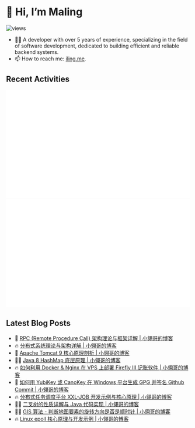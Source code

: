 # 👋 Hi, I’m Maling

![views](https://komarev.com/ghpvc/?username=LoongmaSpirit&color=ff69b4)

- 👨‍💻 A developer with over 5 years of experience, specializing in the field of software development, dedicated to building efficient and reliable backend systems.
- 📫 How to reach me: [iling.me][home].

## Recent Activities

<div align="center">
        <img src="https://github.com/LoongmaSpirit/github-stats/blob/master/generated/overview.svg#gh-light-mode-only" />
        <img src="https://github.com/LoongmaSpirit/github-stats/blob/master/generated/languages.svg#gh-light-mode-only" />
</div>

## Latest Blog Posts

<!-- BLOG-POST-LIST:START -->
- 📝 [RPC &lpar;Remote Procedure Call&rpar; 架构理论与框架详解 | 小翎哥的博客](https://iling.me/blog/posts/detailed-explanation-of-remote-procedure-call/ "Sat Jun 08 2024 3:22 PM")
- 🔥 [分布式系统理论与架构详解 | 小翎哥的博客](https://iling.me/blog/posts/detailed-explanation-of-distributed-systems/ "Sat Jun 01 2024 9:12 AM")
- 📝 [Apache Tomcat 9 核心原理剖析 | 小翎哥的博客](https://iling.me/blog/posts/core-principles-of-apache-tomcat-9/ "Mon May 20 2024 2:12 AM")
- 👨‍💻 [Java 8 HashMap 底层原理 | 小翎哥的博客](https://iling.me/blog/posts/java-hashmap/ "Wed May 01 2024 2:28 AM")
- 🔥 [如何利用 Docker &amp; Nginx 在 VPS 上部署 Firefly III 记账软件 | 小翎哥的博客](https://iling.me/blog/posts/how-to-install-firefly-iii/ "Fri Jan 12 2024 2:12 AM")
- 📝 [如何用 YubiKey 或 CanoKey 在 Windows 平台生成 GPG 并签名 Github Commit | 小翎哥的博客](https://iling.me/blog/posts/how-to-generate-gpg-keys-using-yubikey-or-canokey/ "Thu Dec 28 2023 1:56 AM")
- 🔥 [分布式任务调度平台 XXL-JOB 开发示例与核心原理 | 小翎哥的博客](https://iling.me/blog/posts/development-and-principles-of-xxl-job/ "Wed Dec 06 2023 6:39 AM")
- 👨‍💻 [二叉树的性质详解与 Java 代码实现 | 小翎哥的博客](https://iling.me/blog/posts/binary-tree/ "Sun Dec 18 2022 2:01 AM")
- 👨‍💻 [GIS 算法 - 判断地图要素的旋转方向是否是顺时针 | 小翎哥的博客](https://iling.me/blog/posts/gis-clockwise-check/ "Thu Jun 09 2022 4:39 AM")
- 🔥 [Linux epoll 核心原理与开发示例 | 小翎哥的博客](https://iling.me/blog/posts/development-and-principles-of-linux-epoll/ "Wed May 18 2022 11:34 PM")

<!-- BLOG-POST-LIST:END -->

<!-- link reference definition -->
[home]: https://iling.me
